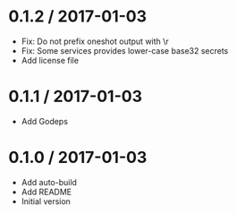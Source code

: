 # 0.1.2 / 2017-01-03

  * Fix: Do not prefix oneshot output with \r
  * Fix: Some services provides lower-case base32 secrets
  * Add license file

# 0.1.1 / 2017-01-03

  * Add Godeps

# 0.1.0 / 2017-01-03

  * Add auto-build
  * Add README
  * Initial version
